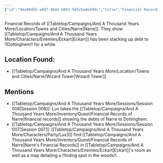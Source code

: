 ```yaml
---
{"id":"9da99d55-a897-4044-b061-5d3cbade599c","title":"Financial Records of Narre","description":"Financial Records of Narre. They show Eckart has been stacking up debt for a while.","isInCurrentInventory":true,"isProscribed":true,"amountHeld":1,"causeOfConsumption":"null","publish":true,"date_created":"Friday, April 19th 2024, 4:07:47 pm","date_modified":"Friday, April 19th 2024, 6:28:29 pm","cssclasses":["mado-heading"],"path":"Tabletop/Campaigns/And A Thousand Years More/Inventory/Quest/Financial Records of Narre.md","permalink":"/tabletop/campaigns/and-a-thousand-years-more/inventory/quest/financial-records-of-narre/","PassFrontmatter":true}
---
```



Financial Records of [[Tabletop/Campaigns/And A Thousand Years More/Location/Towns and Cities/Narre\|Narre]]. They show [[Tabletop/Campaigns/And A Thousand Years More/Characters/Enemies/Eckart\|Eckart]] has been stacking up debt to !!Dottinghem!! for a while.

## Location Found:

- [[Tabletop/Campaigns/And A Thousand Years More/Location/Towns and Cities/Narre/Wizard Tower\|Wizard Tower]]

## Mentions

- [[Tabletop/Campaigns/And A Thousand Years More/Sessions/Session 008\|Session 008]]: Lux takes the [[Tabletop/Campaigns/And A Thousand Years More/Inventory/Quest/Financial Records of Narre\|financial records]] showing the debts of Narre to Dottinghem.
- [[Tabletop/Campaigns/And A Thousand Years More/Sessions/Session 007\|Session 007]]: [[Tabletop/Campaigns/And A Thousand Years More/Characters/Party/Lux\|I]] find [[Tabletop/Campaigns/And A Thousand Years More/Inventory/Quest/Financial Records of Narre\|Narre's Financial Records]] in [[Tabletop/Campaigns/And A Thousand Years More/Characters/Enemies/Eckart\|Eckart]]'s room as well as a map detailing a !!hiding spot in the woods!!.

